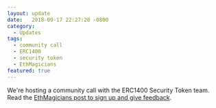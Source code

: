 ```yaml
---
layout: update
date:   2018-09-17 22:27:20 -0800
category:
  - Updates
tags:
  - community call
  - ERC1400
  - security token
  - EthMagicians
featured: true
---
```

We're hosting a community call with the ERC1400 Security Token team. Read the [EthMagicians post to sign up and give feedback](https://ethereum-magicians.org/t/community-call-erc1400-introductions-feedback-questions/1333).